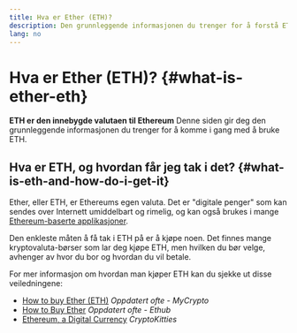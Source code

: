 ```yaml
---
title: Hva er Ether (ETH)?
description: Den grunnleggende informasjonen du trenger for å forstå ETH.
lang: no
---
```


# Hva er Ether (ETH)? {#what-is-ether-eth}

<div class="featured">

**ETH er den innebygde valutaen til Ethereum** Denne siden gir deg den grunnleggende informasjonen du trenger for å komme i gang med å bruke ETH.

</div>

## Hva er ETH, og hvordan får jeg tak i det? {#what-is-eth-and-how-do-i-get-it}

Ether, eller ETH, er Ethereums egen valuta. Det er "digitale penger" som kan sendes over Internett umiddelbart og rimelig, og kan også brukes i mange[ Ethereum-baserte applikasjoner](/no/dapps/).

Den enkleste måten å få tak i ETH på er å kjøpe noen. Det finnes mange kryptovaluta-børser som lar deg kjøpe ETH, men hvilken du bør velge, avhenger av hvor du bor og hvordan du vil betale.

For mer informasjon om hvordan man kjøper ETH kan du sjekke ut disse veiledningene:

- [How to buy Ether (ETH)](https://support.mycrypto.com/how-to/getting-started/how-to-buy-ether-with-usd) _Oppdatert ofte - MyCrypto_
- [How to Buy Ether](https://docs.ethhub.io/using-ethereum/how-to-buy-ether/) _Oppdatert ofte - Ethub_
- [Ethereum, a Digital Currency](https://www.cryptokitties.co/faq#ethereum-a-digital-currency) _CryptoKitties_
